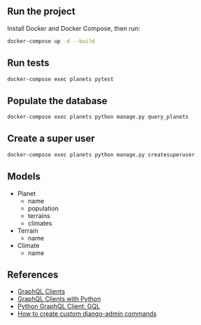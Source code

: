 ## Run the project

Install Docker and Docker Compose, then run:

```bash
docker-compose up -d --build
```

## Run tests

```bash
docker-compose exec planets pytest
```

## Populate the database

```bash
docker-compose exec planets python manage.py query_planets
```

## Create a super user

```bash
docker-compose exec planets python manage.py createsuperuser
```

## Models

* Planet
    * name
    * population
    * terrains
    * climates
* Terrain
    * name
* Climate
    * name

## References

* [GraphQL Clients](https://graphql.org/graphql-js/graphql-clients/)
* [GraphQL Clients with Python](https://graphql.org/community/tools-and-libraries/?tags=python)
* [Python GraphQL Client: GQL](https://github.com/graphql-python/gql)
* [How to create custom django-admin commands](https://docs.djangoproject.com/en/5.0/howto/custom-management-commands/)